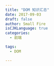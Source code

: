 ```yaml
---
title: "DOM 知识汇总"
date: 2017-09-03
draft: false
author: Small Fire
isCJKLanguage: true
categories: 
  - 前端

tags: 
  - DOM

---
```


